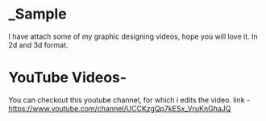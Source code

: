 # _Sample
I have attach some of my graphic designing videos, hope you will love it. In 2d and 3d format.

# YouTube Videos-
You can checkout this youtube channel, for which i edits the video.
link - https://www.youtube.com/channel/UCCKzgQp7kESx_VruKnGhaJQ
